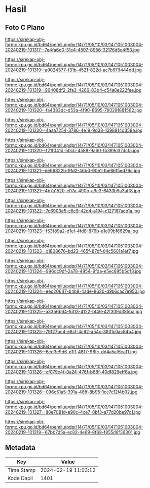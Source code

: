 # Hasil

## Foto C Plano

https://sirekap-obj-formc.kpu.go.id/bd64/pemilu/pdpr/14/71/05/10/03/1471051003004-20240219-101317--7e4fa6d0-31c4-4597-8956-32176d5c4f53.jpg

https://sirekap-obj-formc.kpu.go.id/bd64/pemilu/pdpr/14/71/05/10/03/1471051003004-20240219-101319--a9024377-f31b-4521-822d-ac7b979444dd.jpg

https://sirekap-obj-formc.kpu.go.id/bd64/pemilu/pdpr/14/71/05/10/03/1471051003004-20240219-101319--96408df2-2fa3-4266-83b4-c54a8e222fee.jpg

https://sirekap-obj-formc.kpu.go.id/bd64/pemilu/pdpr/14/71/05/10/03/1471051003004-20240219-101320--fa4383dc-d53a-4f90-8695-790291881562.jpg

https://sirekap-obj-formc.kpu.go.id/bd64/pemilu/pdpr/14/71/05/10/03/1471051003004-20240219-101320--4aaa7254-3786-4e19-9d38-1398814d358a.jpg

https://sirekap-obj-formc.kpu.go.id/bd64/pemilu/pdpr/14/71/05/10/03/1471051003004-20240219-101320--f21f041d-50cb-4588-9a60-fb399d37dcfa.jpg

https://sirekap-obj-formc.kpu.go.id/bd64/pemilu/pdpr/14/71/05/10/03/1471051003004-20240219-101321--ee99822b-9fd2-46b0-90e1-fbe86f5ed79c.jpg

https://sirekap-obj-formc.kpu.go.id/bd64/pemilu/pdpr/14/71/05/10/03/1471051003004-20240219-101321--4b7a1520-e07a-490b-a9c3-6433b9a3aff8.jpg

https://sirekap-obj-formc.kpu.go.id/bd64/pemilu/pdpr/14/71/05/10/03/1471051003004-20240219-101322--7c6903e5-c9c9-42d4-a194-c127167acb1a.jpg

https://sirekap-obj-formc.kpu.go.id/bd64/pemilu/pdpr/14/71/05/10/03/1471051003004-20240219-101323--f53f89a2-d1ef-4fd8-879b-a1e09b16629a.jpg

https://sirekap-obj-formc.kpu.go.id/bd64/pemilu/pdpr/14/71/05/10/03/1471051003004-20240219-101323--c1808676-bd23-465f-87df-04c5601a1ef7.jpg

https://sirekap-obj-formc.kpu.go.id/bd64/pemilu/pdpr/14/71/05/10/03/1471051003004-20240219-101324--996dc9df-2a78-4954-9fda-e5ec695b5df3.jpg

https://sirekap-obj-formc.kpu.go.id/bd64/pemilu/pdpr/14/71/05/10/03/1471051003004-20240219-101324--eec20647-b4b8-4ade-8620-d9b6cac7e950.jpg

https://sirekap-obj-formc.kpu.go.id/bd64/pemilu/pdpr/14/71/05/10/03/1471051003004-20240219-101325--a3356b64-8313-4122-bf46-42f309d385ba.jpg

https://sirekap-obj-formc.kpu.go.id/bd64/pemilu/pdpr/14/71/05/10/03/1471051003004-20240219-101325--79f27bc4-e8cf-4c82-a54c-3931c0ac84b4.jpg

https://sirekap-obj-formc.kpu.go.id/bd64/pemilu/pdpr/14/71/05/10/03/1471051003004-20240219-101326--6cd3e9d6-d1ff-4817-96fc-dd4a5af6ca11.jpg

https://sirekap-obj-formc.kpu.go.id/bd64/pemilu/pdpr/14/71/05/10/03/1471051003004-20240219-101326--cf079c4f-0a24-476f-b68f-40df829eff6a.jpg

https://sirekap-obj-formc.kpu.go.id/bd64/pemilu/pdpr/14/71/05/10/03/1471051003004-20240219-101326--096c51a5-391a-48ff-8b95-1ce7c12f4b02.jpg

https://sirekap-obj-formc.kpu.go.id/bd64/pemilu/pdpr/14/71/05/10/03/1471051003004-20240219-101327--88e7081d-e90c-4ce7-8bf3-a77d20be97c1.jpg

https://sirekap-obj-formc.kpu.go.id/bd64/pemilu/pdpr/14/71/05/10/03/1471051003004-20240219-101318--67bb7d5a-ec82-4e69-8f68-f855d6f36301.jpg


## Metadata

| Key        | Value               |
| ---------- | ------------------- |
| Time Stamp | 2024-02-19 11:03:12 |
| Kode Dapil | 1401                |



